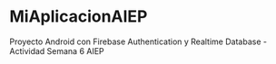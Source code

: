 # MiAplicacionAIEP
Proyecto Android con Firebase Authentication y Realtime Database - Actividad Semana 6 AIEP
